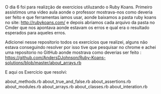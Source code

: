 O dia 6 foi para realizção de exercicios utiluzando o Ruby Koans. Primeiro assistimos uma video aula aonde o professor mostrava-nos como deveria ser feito e que ferramentas iamos usar, aonde baixamos a pasta ruby koans no site: http://rubykoans.com/ e depois abriamos cada arquivo da pasta no Cmder que nos apontava aonde estavam os erros e qual era o resultado esperados para aqueles erros.

Adicionei nesse repositorio todos os exercícios que realizei, alguns não estava conseguindo resolver por isso tive que pesquisar no chrome e achei uma repositorio no GitHub aonde mostrava como deverias ser feito : https://github.com/AndersDJohnson/Ruby-Koans-solutions/blob/master/about_arrays.rb


E aqui os Exercício que resolvi:

about_methods.rb
about_true_and_false.rb
about_assertions.rb
about_modules.rb
about_arrays.rb
about_classes.rb
about_interation.rb